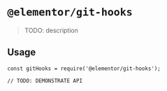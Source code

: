 # `@elementor/git-hooks`

> TODO: description

## Usage

```
const gitHooks = require('@elementor/git-hooks');

// TODO: DEMONSTRATE API
```
